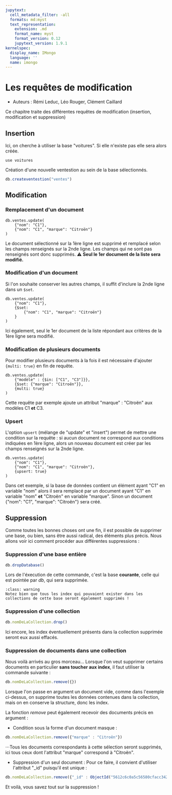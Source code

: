 ```yaml
---
jupytext:
  cell_metadata_filter: -all
  formats: md:myst
  text_representation:
    extension: .md
    format_name: myst
    format_version: 0.12
    jupytext_version: 1.9.1
kernelspec:
  display_name: IMongo
  language: ''
  name: imongo
---
```


# Les requêtes de modification

* Auteurs : Rémi Leduc, Léo Rouger, Clément Caillard

Ce chapitre traite des différentes requêtes de modification (insertion, modification et suppression)

## Insertion
Ici, on cherche à utiliser la base "voitures". Si elle n'existe pas elle sera alors créée.

```{js echo = true, results = 'hide'}
use voitures
```
Création d'une nouvelle ventestion au sein de la base sélectionnés.

```js 
db.createventestion("ventes")
```


## Modification
### Remplacement d'un document
```{code-cell}
db.ventes.update(
	{"nom": "C1"},
	{"nom": "C1", "marque": "Citroën"}
)
```
Le document sélectionné sur la 1ère ligne est supprimé et remplacé selon les champs renseignés sur la 2nde ligne. Les champs qui ne sont pas renseignés sont donc supprimés.
:warning: **Seul le 1er document de la liste sera modifié.**

### Modification d'un document
Si l'on souhaite conserver les autres champs, il suffit d'inclure la 2nde ligne dans un `$set`.
```{code-cell}
db.ventes.update(
	{"nom": "C1"},
	{$set:
		{"nom": "C1", "marque": "Citroën"}
	}
)
```
Ici également, seul le 1er document de la liste répondant aux critères de la 1ère ligne sera modifié.

### Modification de plusieurs documents
Pour modifier plusieurs documents à la fois il est nécessaire d'ajouter `{multi: true}` en fin de requête.
```{code-cell}
db.ventes.update(
	{"modèle" : {$in: ["C1", "C3"]}},
	{$set: {"marque": "Citroën"}},
	{multi: true}
)
```
Cette requête par exemple ajoute un attribut "marque" : "Citroën" aux modèles C1 **et** C3.

### Upsert
L'option `upsert` (mélange de "update" et "insert") permet de mettre une condition sur la requête : si aucun document ne correspond aux conditions indiquées en 1ère ligne, alors un nouveau document est créer par les champs renseignés sur la 2nde ligne.
```{code-cell}
db.ventes.update(
	{"nom": "C1"},
	{"nom": "C1", "marque": "Citroën"},
	{upsert: true}
)
```
Dans cet exemple, si la base de données contient un élément ayant "C1" en variable "nom" alors il sera remplacé par un document ayant "C1" en variable "nom" **et** "Citroën" en variable "marque". Sinon un document {"nom": "C1", "marque": "Citroën"} sera créé.

## Suppression

Comme toutes les bonnes choses ont une fin, il est possible de supprimer une base, ou bien, sans être aussi radical, des éléments plus précis.
Nous allons voir ici comment procéder aux différentes suppressions :

### Suppression d'une base entière
```js
db.dropDatabase()
```
Lors de l'éxecution de cette commande, c'est la base **courante**, celle qui est pointée par _db_, qui sera supprimée.
```{admonition} Important !
:class: warning
Notez bien que tous les index qui pouvaient exister dans les collections de cette base seront également supprimés !
```

### Suppression d'une collection
```js
db.nomDeLaCollection.drop()
```
Ici encore, les index éventuellement présents dans la collection supprimée seront eux aussi effacés.

### Suppression de documents dans une collection
Nous voilà arrivés au gros morceau...
Lorsque l'on veut supprimer certains documents en particulier **sans toucher aux index**, il faut utiliser la commande suivante :
```js
db.nomDeLaCollection.remove({})
```
Lorsque l'on passe en argument un document vide, comme dans l'exemple ci-dessus, on supprime toutes les données contenues dans la collection, mais on en conserve la structure, donc les index.

La fonction _remove_ peut également recevoir des documents précis en argument :
* Condition sous la forme d'un document masque :
```js
db.nomDeLaCollection.remove({"marque" : "Citroën"})
```
⋅⋅⋅Tous les documents correspondants à cette sélection seront supprimés, ici tous ceux dont l'attribut "marque" correspond à "Citroën".
* Suppression d'un seul document :
Pour ce faire, il convient d'utiliser l'attribut "_id" puisqu'il est unique :
```js
db.nomDeLaCollection.remove({"_id" : ObjectId("5612c6c0a5c56580cfacc342")})
``` 

Et voilà, vous savez tout sur la suppression !